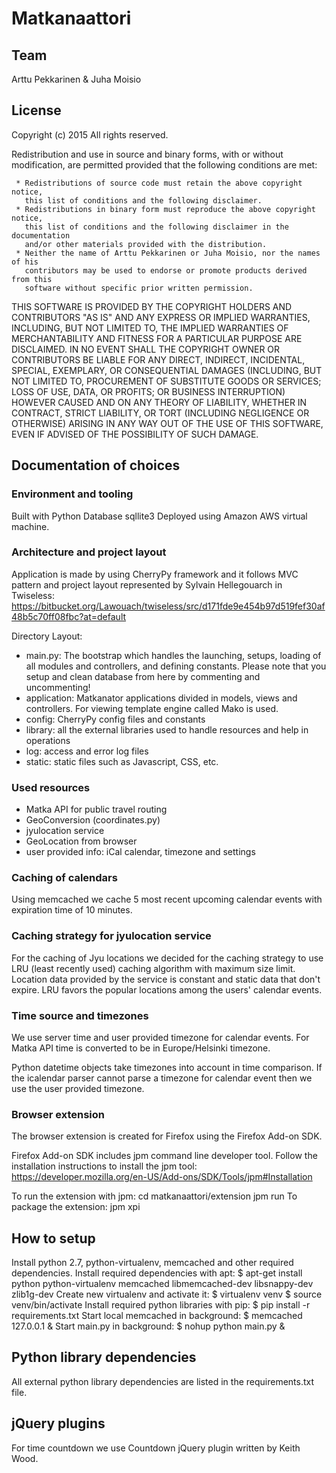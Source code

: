 Matkanaattori
============

## Team
Arttu Pekkarinen & Juha Moisio

## License

Copyright (c) 2015
All rights reserved.

Redistribution and use in source and binary forms, with or without modification,
are permitted provided that the following conditions are met:

     * Redistributions of source code must retain the above copyright notice,
       this list of conditions and the following disclaimer.
     * Redistributions in binary form must reproduce the above copyright notice,
       this list of conditions and the following disclaimer in the documentation
       and/or other materials provided with the distribution.
     * Neither the name of Arttu Pekkarinen or Juha Moisio, nor the names of his
       contributors may be used to endorse or promote products derived from this
       software without specific prior written permission.

THIS SOFTWARE IS PROVIDED BY THE COPYRIGHT HOLDERS AND CONTRIBUTORS "AS IS" AND
ANY EXPRESS OR IMPLIED WARRANTIES, INCLUDING, BUT NOT LIMITED TO, THE IMPLIED
WARRANTIES OF MERCHANTABILITY AND FITNESS FOR A PARTICULAR PURPOSE ARE
DISCLAIMED. IN NO EVENT SHALL THE COPYRIGHT OWNER OR CONTRIBUTORS BE LIABLE
FOR ANY DIRECT, INDIRECT, INCIDENTAL, SPECIAL, EXEMPLARY, OR CONSEQUENTIAL
DAMAGES (INCLUDING, BUT NOT LIMITED TO, PROCUREMENT OF SUBSTITUTE GOODS OR
SERVICES; LOSS OF USE, DATA, OR PROFITS; OR BUSINESS INTERRUPTION) HOWEVER
CAUSED AND ON ANY THEORY OF LIABILITY, WHETHER IN CONTRACT, STRICT LIABILITY,
OR TORT (INCLUDING NEGLIGENCE OR OTHERWISE) ARISING IN ANY WAY OUT OF THE USE
OF THIS SOFTWARE, EVEN IF ADVISED OF THE POSSIBILITY OF SUCH DAMAGE.

## Documentation of choices

### Environment and tooling
Built with Python
Database sqllite3
Deployed using Amazon AWS virtual machine.

### Architecture and project layout
Application is made by using CherryPy framework and it follows MVC pattern and
project layout represented by Sylvain Hellegouarch in Twiseless:
https://bitbucket.org/Lawouach/twiseless/src/d171fde9e454b97d519fef30af48b5c70ff08fbc?at=default

Directory Layout:

 * main.py: The bootstrap which handles the launching, setups, loading of all modules and
   controllers, and defining constants. Please note that you setup and clean database from here
   by commenting and uncommenting!
 * application: Matkanator applications divided in models, views and controllers. For viewing
   template engine called Mako is used.
 * config: CherryPy config files and constants
 * library: all the external libraries used to handle resources and help in operations
 * log: access and error log files
 * static: static files such as Javascript, CSS, etc.

### Used resources
- Matka API for public travel routing
- GeoConversion (coordinates.py)
- jyulocation service
- GeoLocation from browser
- user provided info: iCal calendar, timezone and settings

### Caching of calendars
Using memcached we cache 5 most recent upcoming calendar events with expiration
time of 10 minutes.

### Caching strategy for jyulocation service
For the caching of Jyu locations we decided for the caching strategy to use
LRU (least recently used) caching algorithm with maximum size limit.
Location data provided by the service is constant and static data that don't
expire. LRU favors the popular locations among the users' calendar events.

### Time source and timezones
We use server time and user provided timezone for calendar events. For Matka API
time is converted to be in Europe/Helsinki timezone.

Python datetime objects take timezones into account in time comparison. If the
icalendar parser cannot parse a timezone for calendar event then we use the user
provided timezone.

### Browser extension
The browser extension is created for Firefox using the Firefox Add-on SDK.

Firefox Add-on SDK includes jpm command line developer tool. Follow the
installation instructions to install the jpm tool:
https://developer.mozilla.org/en-US/Add-ons/SDK/Tools/jpm#Installation

To run the extension with jpm:
    cd matkanaattori/extension
    jpm run
To package the extension:
    jpm xpi

## How to setup
Install python 2.7, python-virtualenv, memcached and other required dependencies.
Install required dependencies with apt:
    $ apt-get install python python-virtualenv memcached libmemcached-dev libsnappy-dev zlib1g-dev
Create new virtualenv and activate it:
    $ virtualenv venv
    $ source venv/bin/activate
Install required python libraries with pip:
    $ pip install -r requirements.txt
Start local memcached in background:
    $  memcached 127.0.0.1 &
Start main.py in background:
    $ nohup python main.py &

## Python library dependencies
All external python library dependencies are listed in the requirements.txt file.

## jQuery plugins
For time countdown we use Countdown jQuery plugin written by Keith Wood.
